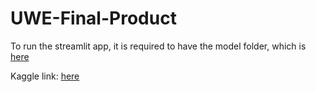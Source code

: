 # UWE-Final-Product

To run the streamlit app, it is required to have the model folder, which is [here](https://drive.google.com/drive/folders/1Ljx4_I6Q46natxJKTtq7WrGCJ-t5gLnX?usp=drive_link)

Kaggle link: [here](https://www.kaggle.com/code/dmnhwt/image-captioning)
